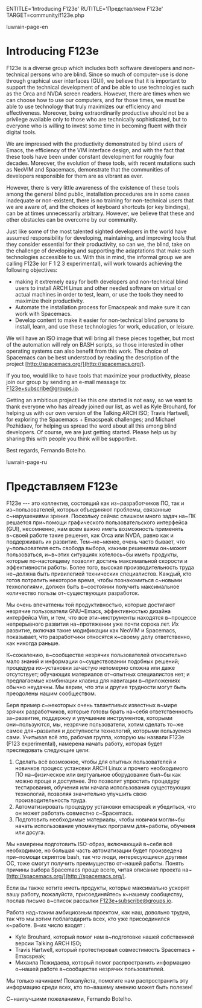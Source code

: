 
ENTITLE='Introducing F123e'
RUTITLE='Представляем F123e'
TARGET=community/f123e.php

luwrain-page-en

# Introducing F123e

F123e is a diverse group which includes both software developers and
non-technical persons who are blind. Since so much of computer-use is
done through graphical user interfaces (GUI), we believe that it is
important to support the technical development of and be able to use
technologies such as the Orca and NVDA screen readers. However, there
are times when we can choose how to use our computers, and for those
times, we must be able to use technology that truly maximizes our
efficiency and effectiveness. Moreover, being extraordinarily
productive should not be a privilege available only to those who are
technically sophisticated, but to everyone who is willing to invest
some time in becoming fluent with their digital tools.

We are impressed with the productivity demonstrated by blind users of
Emacs, the efficiency of the VIM interface design, and with the fact
that these tools have been under constant development for roughly four
decades. Moreover, the evolution of these tools, with recent mutations
such as NeoVIM and Spacemacs, demonstrate that the communities of
developers responsible for them are as vibrant as ever.

However, there is very little awareness of the existence of these
tools among the general blind public, installation procedures are in
some cases inadequate or non-existent, there is no training for
non-technical users that we are aware of, and the choices of keyboard
shortcuts (or key bindings), can be at times unnecessarily
arbitrary. However, we believe that these and other obstacles can be
overcome by our community.

Just like some of the most talented sighted developers in the world
have assumed responsibility for developing, maintaining, and improving
tools that they consider essential for their productivity, so can we,
the blind, take on the challenge of developing and supporting the
adaptations that make such technologies accessible to us. With this in
mind, the informal group we are calling F123e (or F 1 2 3
experimental), will work towards achieving the following objectives:

* making it extremely easy for both developers and non-technical blind
users to install ARCH Linux and other needed software on virtual or
actual machines in order to test, learn, or use the tools they need to
maximize their productivity.
* Automate the installation process for Emacspeak and make sure it can
work with Spacemacs.
* Develop content to make it easier for non-technical blind persons to
install, learn, and use these technologies for work, education, or
leisure.

We will have an ISO image that will bring all these pieces together,
but most of the automation will rely on BASH scripts, so those
interested in other operating systems can also benefit from this
work. The choice of Spacemacs can be best understood by reading the
description of the project [http://spacemacs.org/](http://spacemacs.org/).

If you too, would like to have tools that maximize your productivity,
please join our group by sending an e-mail message to:
[F123e+subscribe@groups.io](mailto:F123e+subscribe@groups.io).

Getting an ambitious project like this one started is not easy, so we
want to thank everyone who has already joined our list, as well as
Kyle Brouhard, for helping us with our own version of the Talking ARCH
ISO; Travis Hartwell, for exploring the Spacemacs + Emacspeak
challenges; and Michael Pozhidaev, for helping us spread the word
about all this among blind developers. Of course, we are just getting
started. Please help us by sharing this with people you think will be
supportive.

Best regards, Fernando Botelho.


luwrain-page-ru


# Представляем F123e

F123e --- это коллектив, состоящий как из~разработчиков ПО,
так и из~пользователей, которых объединяют проблемы, связанные с~нарушениями зрения.
Поскольку сейчас слишком много задач на~ПК решается при~помощи графического пользовательского интерфейса (GUI),
несомненно, нам всем важно иметь возможность применять в~своей работе такие решения, как Orca или NVDA,
равно как и поддерживать их развитие.
Тем~не~менее, очень часто бывает, что у~пользователя есть свобода выбора, какими решениями он~может пользоваться,
и~в~этих ситуациях хотелось~бы иметь продукты, которые по-настоящему позволят достичь 
максимальной скорости и эффективности работы.
Более того, высокая производительность труда не~должна быть привилегией технических специалистов.
Каждый, кто готов потратить некоторое время, чтобы познакомиться с~новыми технологиями,
должен быть в~состоянии получить максимальное количество пользы от~существующих разработок.

Мы очень впечатлены той продуктивностью,
которые достигают незрячие пользователи   GNU~Emacs,
эффективностью дизайна интерфейса Vim, 
и тем, что все эти~инструменты находятся в~процессе непрерывного развития на~протяжении уже почти сорока лет.
Их развитие, включая такие модификации как NeoVIM и Spacemacs, показывает,
что разработчики относятся к~своему делу ответственно, как никогда раньше.

К~сожалению, в~сообществе незрячих пользователей относительно мало знаний и информации о~существовании подобных решений;
процедура их~установки зачастую непомерно сложна или даже отсутствует;
обучающих материалов от~опытных специалистов нет;
 и предлагаемые комбинации клавиш для навигации в~приложениях обычно неудачны.
Мы верим, что эти и другие трудности могут быть преодолены нашим сообществом.

Беря пример с~некоторых очень талантливых известных в~мире зрячих разработчиков, которые готовы брать на~себя ответственность
за~развитие, поддержку и улучшение  инструментов, которыми они~пользуются, 
мы, незрячие пользователи,  хотим сделать то~же самое для~развития  и доступности технологий, которыми пользуемся сами.
Учитывая всё это, рабочая группа, которую мы назвали F123e 
(F123 experimental),
намерена начать работу, которая будет преследовать следующие цели:

1. Сделать всё возможное, чтобы для опытных пользователей   и новичков процесс установки ARCH Linux 
и прочего необходимого ПО на~физическое или виртуальное оборудование был~бы как можно проще и доступнее.
Это позволит упростить процедуру тестирования, обучения или начала использования существующих технологий, 
позволяя значительно улучшить свою производительность труда.
2. Автоматизировать процедуру установки emacspeak и убедиться, что он может работать совместно с~Spacemacs.
3. Подготовить необходимые материалы, чтобы новички могли~бы начать использование  упомянутых программ 
для~работы, обучения или досуга.

Мы намерены подготовить ISO-образ, включающий в~себя всё необходимое, 
но большая часть автоматизации будет произведена при~помощи скриптов bash,
так что люди, интересующиеся другими ОС, тоже смогут получить преимущество от~нашей работы.
Понять причины выбора Spacemacs проще всего, читая  описание проекта на~[http://spacemacs.org/](http://spacemacs.org/).

Если вы также хотите иметь продукты, которые максимально ускорят вашу работу,
пожалуйста, присоединяйтесь к~нашему сообществу, послав письмо в~список рассылки [F123e+subscribe@groups.io](mailto:F123e+subscribe@groups.io).

Работа над~таким амбициозным проектом, как наш, довольно трудна,
так что мы хотим поблагодарить всех, кто уже присоединился к~работе.
В~их число входят :

* Kyle Brouhard, который помог нам в~подготовке нашей собственной версии Talking ARCH ISO;
* Travis Hartwell, который протестировал совместимость Spacemacs + Emacspeak;
* Михаила Пожидаева, который помог распространить информацию о~нашей работе в~сообществе незрячих пользователей.

Мы только начинаем! Пожалуйста, помогите нам распространить эту информацию среди всех,
кто по~вашему мнению может быть полезен!

С~наилучшими пожеланиями, Fernando Botelho.
